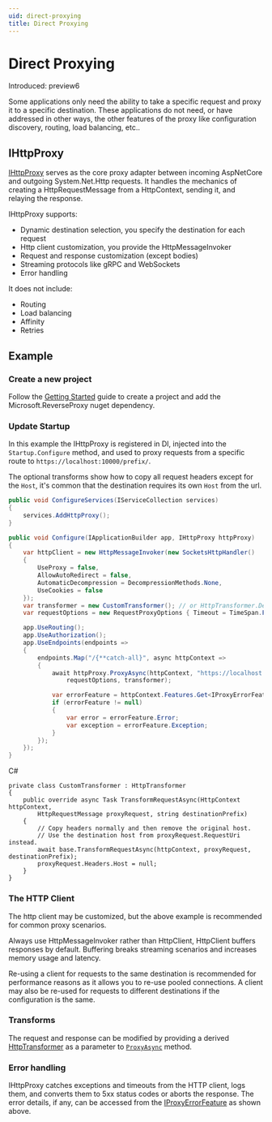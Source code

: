 ```yaml
---
uid: direct-proxying
title: Direct Proxying
---
```


# Direct Proxying

Introduced: preview6

Some applications only need the ability to take a specific request and proxy it to a specific destination. These applications do not need, or have addressed in other ways, the other features of the proxy like configuration discovery, routing, load balancing, etc..

## IHttpProxy

[IHttpProxy](xref:Microsoft.ReverseProxy.Service.Proxy.IHttpProxy) serves as the core proxy adapter between incoming AspNetCore and outgoing System.Net.Http requests. It handles the mechanics of creating a HttpRequestMessage from a HttpContext, sending it, and relaying the response.

IHttpProxy supports:
- Dynamic destination selection, you specify the destination for each request
- Http client customization, you provide the HttpMessageInvoker
- Request and response customization (except bodies)
- Streaming protocols like gRPC and WebSockets
- Error handling

It does not include:
- Routing
- Load balancing
- Affinity
- Retries

## Example

### Create a new project

Follow the [Getting Started](xref:getting_started) guide to create a project and add the Microsoft.ReverseProxy nuget dependency.

### Update Startup

In this example the IHttpProxy is registered in DI, injected into the `Startup.Configure` method, and used to proxy requests from a specific route to `https://localhost:10000/prefix/`.

The optional transforms show how to copy all request headers except for the `Host`, it's common that the destination requires its own `Host` from the url.

```C#
public void ConfigureServices(IServiceCollection services)
{
    services.AddHttpProxy();
}

public void Configure(IApplicationBuilder app, IHttpProxy httpProxy)
{
    var httpClient = new HttpMessageInvoker(new SocketsHttpHandler()
    {
        UseProxy = false,
        AllowAutoRedirect = false,
        AutomaticDecompression = DecompressionMethods.None,
        UseCookies = false
    });
    var transformer = new CustomTransformer(); // or HttpTransformer.Default;
    var requestOptions = new RequestProxyOptions { Timeout = TimeSpan.FromSeconds(100) };

    app.UseRouting();
    app.UseAuthorization();
    app.UseEndpoints(endpoints =>
    {
        endpoints.Map("/{**catch-all}", async httpContext =>
        {
            await httpProxy.ProxyAsync(httpContext, "https://localhost:10000/", httpClient,
                requestOptions, transformer);

            var errorFeature = httpContext.Features.Get<IProxyErrorFeature>();
            if (errorFeature != null)
            {
                var error = errorFeature.Error;
                var exception = errorFeature.Exception;
            }
        });
    });
}
```
C#
```
private class CustomTransformer : HttpTransformer
{
    public override async Task TransformRequestAsync(HttpContext httpContext,
        HttpRequestMessage proxyRequest, string destinationPrefix)
    {
        // Copy headers normally and then remove the original host.
        // Use the destination host from proxyRequest.RequestUri instead.
        await base.TransformRequestAsync(httpContext, proxyRequest, destinationPrefix);
        proxyRequest.Headers.Host = null;
    }
}
```

### The HTTP Client

The http client may be customized, but the above example is recommended for common proxy scenarios.

Always use HttpMessageInvoker rather than HttpClient, HttpClient buffers responses by default. Buffering breaks streaming scenarios and increases memory usage and latency.

Re-using a client for requests to the same destination is recommended for performance reasons as it allows you to re-use pooled connections. A client may also be re-used for requests to different destinations if the configuration is the same.

### Transforms

The request and response can be modified by providing a derived [HttpTransformer](xref:Microsoft.ReverseProxy.Service.Proxy.HttpTransformer) as a parameter to [`ProxyAsync`](xref:Microsoft.ReverseProxy.Service.Proxy.IHttpProxy) method.

### Error handling

IHttpProxy catches exceptions and timeouts from the HTTP client, logs them, and converts them to 5xx status codes or aborts the response. The error details, if any, can be accessed from the [IProxyErrorFeature](xref:Microsoft.ReverseProxy.Service.Proxy.IProxyErrorFeature) as shown above.
